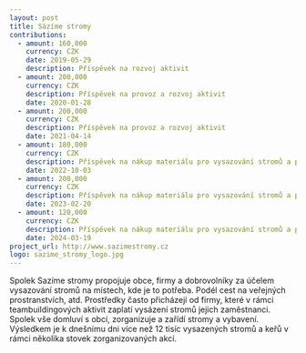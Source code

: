 ```yaml
---
layout: post
title: Sázíme stromy
contributions:
  - amount: 160,000
    currency: CZK
    date: 2019-05-29
    description: Příspěvek na rozvoj aktivit
  - amount: 200,000
    currency: CZK
    description: Příspěvek na provoz a rozvoj aktivit
    date: 2020-01-28
  - amount: 200,000
    currency: CZK
    description: Příspěvek na provoz a rozvoj aktivit
    date: 2021-04-14
  - amount: 180,000
    currency: CZK
    description: Příspěvek na nákup materiálu pro vysazování stromů a práci v terénu, dále na provoz a rozvoj aktivit 
    date: 2022-10-03
  - amount: 200,000
    currency: CZK
    description: Příspěvek na nákup materiálu pro vysazování stromů a práci v terénu, dále na provoz a rozvoj aktivit 
    date: 2023-02-20
  - amount: 120,000
    currency: CZK
    description: Příspěvek na nákup materiálu pro vysazování stromů a práci v terénu, dále na náklady spojené s aktivitami a provozem 
    date: 2024-03-19
project_url: http://www.sazimestromy.cz
logo: sazime_stromy_logo.jpg
---
```


Spolek Sazíme stromy propojuje obce, firmy a dobrovolníky za účelem vysazování stromů na místech, kde je to potřeba. Podél cest na veřejných prostranstvích, atd. Prostředky často přicházejí od firmy, které v rámci teambuildingových aktivit zaplatí vysázení stromů jejich zaměstnanci. Spolek vše domluví s obcí, zorganizuje a zařídí stromy a vybavení. Výsledkem je k dnešnímu dni více než 12 tisíc vysazených stromů a keřů v rámci několika stovek zorganizovaných akcí.
